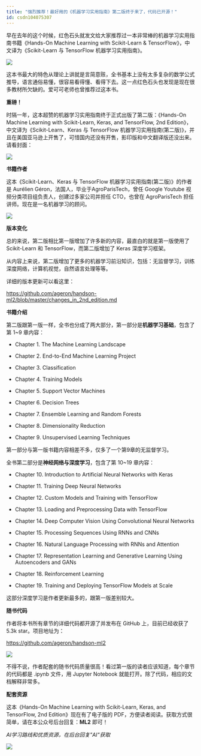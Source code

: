```yaml
---
title: "强烈推荐！最好用的《机器学习实用指南》第二版终于来了，代码已开源！"
id: csdn104075307
---
```


早在去年的这个时候，红色石头就发文给大家推荐过一本非常棒的机器学习实用指南书籍《Hands-On Machine Learning with Scikit-Learn & TensorFlow》，中文译为《Scikit-Learn 与 TensorFlow 机器学习实用指南》。

![](../img/3bd581b7c9a4abef8b7571ea054a141e.png)

这本书最大的特色从理论上讲就是言简意赅，全书基本上没有太多复杂的数学公式推导，语言通俗易懂，很容易看得懂、看得下去。这一点红色石头也发现是现在很多教材所欠缺的。爱可可老师也曾推荐过这本书。

**重磅！**

时隔一年，这本超赞的机器学习实用指南终于正式出版了第二版：《Hands-On Machine Learning with Scikit-Learn, Keras, and TensorFlow, 2nd Edition》，中文译为《Scikit-Learn、Keras 与 TensorFlow 机器学习实用指南(第二版)》，并且在美国亚马逊上开售了，可惜国内还没有开售，影印版和中文翻译版还没出来。请看封面：

![](../img/6e917be4834bab29d14077aea6787e3e.png)

**书籍作者**

这本《Scikit-Learn、Keras 与 TensorFlow 机器学习实用指南(第二版)》的作者是 Aurélien Géron，法国人，毕业于AgroParisTech，曾任 Google Youtube 视频分类项目组负责人，创建过多家公司并担任 CTO，也曾在 AgroParisTech 担任讲师。现在是一名机器学习的顾问。

![](../img/2b6e13297bcfe65dc966ba399df46e28.png)

**版本变化**

总的来说，第二版相比第一版增加了许多新的内容，最直白的就是第一版使用了 Scikit-Learn 和 TensorFlow，而第二版增加了 Keras 深度学习框架。

从内容上来说，第二版增加了更多的机器学习前沿知识，包括：无监督学习，训练深度网络，计算机视觉，自然语言处理等等。

详细的版本更新可以看这里：

https://github.com/ageron/handson-ml2/blob/master/changes_in_2nd_edition.md

**书籍介绍**

第二版跟第一版一样，全书也分成了两大部分，第一部分是**机器学习基础**，包含了第 1~9 章内容：

*   Chapter 1. The Machine Learning Landscape

*   Chapter 2. End-to-End Machine Learning Project

*   Chapter 3. Classification

*   Chapter 4. Training Models

*   Chapter 5. Support Vector Machines

*   Chapter 6. Decision Trees

*   Chapter 7. Ensemble Learning and Random Forests

*   Chapter 8. Dimensionality Reduction

*   Chapter 9. Unsupervised Learning Techniques

第一部分与第一版书籍内容相差不多，仅多了一个第9章的无监督学习。

全书第二部分是**神经网络与深度学习**，包含了第 10~19 章内容：

*   Chapter 10. Introduction to Artificial Neural Networks with Keras

*   Chapter 11. Training Deep Neural Networks

*   Chapter 12. Custom Models and Training with TensorFlow

*   Chapter 13. Loading and Preprocessing Data with TensorFlow

*   Chapter 14. Deep Computer Vision Using Convolutional Neural Networks

*   Chapter 15. Processing Sequences Using RNNs and CNNs

*   Chapter 16. Natural Language Processing with RNNs and Attention

*   Chapter 17. Representation Learning and Generative Learning Using Autoencoders and GANs

*   Chapter 18. Reinforcement Learning

*   Chapter 19. Training and Deploying TensorFlow Models at Scale

这部分深度学习是作者更新最多的，跟第一版差别较大。

**随书代码**

作者将本书所有章节的详细代码都开源了并发布在 GitHub 上，目前已经收获了 5.3k star。项目地址为：

https://github.com/ageron/handson-ml2

![](../img/1bde96ccac40f20b367fb838ff6a87dd.png)

不得不说，作者配套的随书代码质量很高！看过第一版的读者应该知道，每个章节的代码都是 .ipynb 文件，用 Jupyter Notebook 就能打开。除了代码，相应的文档解释非常多。

**配套资源**

这本《Hands-On Machine Learning with Scikit-Learn, Keras, and TensorFlow, 2nd Edition》现在有了电子版的 PDF，方便读者阅读。获取方式很简单，请在本公众号后台回复：**ML2** 即可！

*AI学习路线和优质资源，在后台回复"AI"获取*

![](../img/ac1260bd6d55ebcd4401293b8b1ef5ff.png)